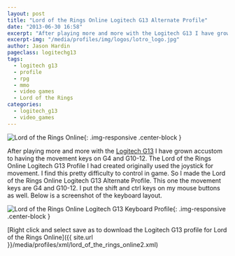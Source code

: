 ```yaml
---
layout: post
title: "Lord of the Rings Online Logitech G13 Alternate Profile"
date: "2013-06-30 16:58"
excerpt: "After playing more and more with the Logitech G13 I have grown accustom to having the movement keys on G4 and G10-12. The Lord of the Rings Online Logitech G13 Profile I had created originally used the joystick for movement."
excerpt-img: "/media/profiles/img/logos/lotro_logo.jpg"
author: Jason Hardin
pageclass: logitechg13
tags:
  - logitech g13
  - profile
  - rpg
  - mmo
  - video games
  - Lord of the Rings
categories:
  - logitech_g13
  - video_games
---
```

![Lord of the Rings Online]({{site.url}}/media/profiles/img/logos/lotro_logo.jpg){: .img-responsive  .center-block }

After playing more and more with the [Logitech G13](http://gaming.logitech.com/en-us/product/g13-advanced-gameboard) I have grown accustom to having the movement keys on G4 and G10-12. The Lord of the Rings Online Logitech G13 Profile I had created originally used the joystick for movement. I find this pretty difficulty to control in game. So I made the Lord of the Rings Online Logitech G13 Alternate Profile. This one the movement keys are G4 and G10-12. I put the shift and ctrl keys on my mouse buttons as well. Below is a screenshot of the keyboard layout.

![Lord of the Rings Online Logitech G13 Keyboard Profile]({{site.url}}/media/profiles/img/lord_of_the_rings_online_keyboard_layout.png){: .img-responsive  .center-block }

[Right click and select save as to download the Logitech G13 profile for Lord of the Rings Online]({{ site.url }}/media/profiles/xml/lord_of_the_rings_online2.xml)
